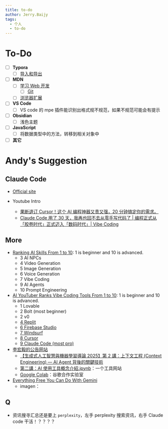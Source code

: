 ```yaml
---
title: to-do
author: Jerry.Baijy
tags:
  - 个人
  - to-do
---
```


# To-Do

- [ ] **Typora**
  - [ ] [导入和导出](https://support.typoraio.cn/Export/#other-pandoc-options)
- [ ] **MDN**
  - [ ] [学习 Web 开发](https://developer.mozilla.org/zh-CN/docs/Learn_web_development "学习 Web 开发")
    - [ ] [Git](https://developer.mozilla.org/zh-CN/docs/Learn/Tools_and_testing/GitHub)
  - [ ] [浏览器扩展](https://developer.mozilla.org/zh-CN/docs/Mozilla/Add-ons/WebExtensions)
- [ ] **VS Code**
  - [ ] VS code 的 mpe 插件能识别出格式规不规范，如果不规范可能会有提示
- [ ] **Obsidian**
  - [ ] 浅色主题
- [ ] **JavaScript**
  - [ ] 将数据类型中的方法，转移到相关对象中

- [ ] **其它**

# Andy's Suggestion

## Claude Code

- [Official site](https://claude.com/product/claude-code)

- Youtube Intro
  - [果断退订 Cursor！这个 AI 编程神器又贵又强，20 分钟搞定你的需求。](https://www.youtube.com/watch?v=rWkbrb1R9kY)
  - [Claude Code 用了 30 天，我再也回不去从零手写代码了 | 编程正式从「胶卷时代」正式迈入「数码时代」| Vibe Coding](https://youtu.be/sOvi9Iu1Dq8?si=NTvahE9-2Hcby6Fc)

## More

- [Ranking AI Skills From 1 to 10](https://www.youtube.com/shorts/sIxFjKpSKhA): 1 is beginner and 10 is advanced.
  - 3 AI NPCs
  - 4 Video Generation
  - 5 Image Generation
  - 6 Voice Generation
  - 7 Vibe Coding
  - 9 AI Agents
  - 10 Prompt Engineering
- [AI YouTuber Ranks Vibe Coding Tools From 1 to 10](https://www.youtube.com/shorts/TGRHzke8MuI): 1 is beginner and 10 is advanced.
  - 1 Lovable
  - 2 Bolt (most beginner)
  - 2 v0
  - [4 Replit](https://replit.com/)
  - [6 Firebase Studio](https://firebase.studio/)
  - [7 Windsurf](https://windsurf.com/)
  - [8 Cursor](https://cursor.com/)
  - [9 Claude Code (most pro)](https://claude.com/product/claude-code)
- [李宏毅的公告网站](https://speech.ee.ntu.edu.tw/~hylee/GenAI-ML/2025-fall.php)
  - [【生成式人工智慧與機器學習導論 2025】第 2 講：上下文工程 (Context Engineering) — AI Agent 背後的關鍵技術](https://www.youtube.com/watch?v=lVdajtNpaGI&t=3695s)
  - [第二講：AI 使用工具概念介紹.ipynb](https://colab.research.google.com/drive/1t347cQEyMikpHUHV_ap83A-mq9PMSl3O?usp=sharing#scrollTo=skvU7w77T5j4)：一个工具网站
  - [Google Colab](https://colab.google/ "https://colab.google/")：谷歌合作实验室
- [Everything Free You Can Do With Gemini](https://www.youtube.com/watch?v=NDf0p5hgjvk)
  - imagen：

## Q

- 资讯搜寻汇总还是要上 `perplexity`，左手 perplexity 搜索资讯，右手 Claude code 干活！？？？？
